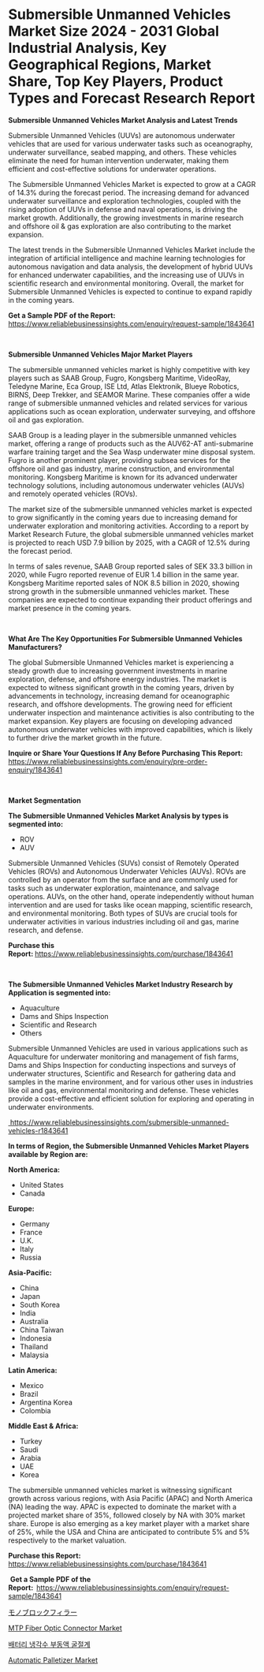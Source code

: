 <p><h1>Submersible Unmanned Vehicles Market Size 2024 - 2031 Global Industrial Analysis, Key Geographical Regions, Market Share, Top Key Players, Product Types and Forecast Research Report</h1></p><p><strong>Submersible Unmanned Vehicles Market Analysis and Latest Trends</strong></p>
<p><p>Submersible Unmanned Vehicles (UUVs) are autonomous underwater vehicles that are used for various underwater tasks such as oceanography, underwater surveillance, seabed mapping, and others. These vehicles eliminate the need for human intervention underwater, making them efficient and cost-effective solutions for underwater operations.</p><p>The Submersible Unmanned Vehicles Market is expected to grow at a CAGR of 14.3% during the forecast period. The increasing demand for advanced underwater surveillance and exploration technologies, coupled with the rising adoption of UUVs in defense and naval operations, is driving the market growth. Additionally, the growing investments in marine research and offshore oil & gas exploration are also contributing to the market expansion.</p><p>The latest trends in the Submersible Unmanned Vehicles Market include the integration of artificial intelligence and machine learning technologies for autonomous navigation and data analysis, the development of hybrid UUVs for enhanced underwater capabilities, and the increasing use of UUVs in scientific research and environmental monitoring. Overall, the market for Submersible Unmanned Vehicles is expected to continue to expand rapidly in the coming years.</p></p>
<p><strong>Get a Sample PDF of the Report:&nbsp;</strong> <a href="https://www.reliablebusinessinsights.com/enquiry/request-sample/1843641">https://www.reliablebusinessinsights.com/enquiry/request-sample/1843641</a></p>
<p>&nbsp;</p>
<p><strong>Submersible Unmanned Vehicles Major Market Players</strong></p>
<p><p>The submersible unmanned vehicles market is highly competitive with key players such as SAAB Group, Fugro, Kongsberg Maritime, VideoRay, Teledyne Marine, Eca Group, ISE Ltd, Atlas Elektronik, Blueye Robotics, BIRNS, Deep Trekker, and SEAMOR Marine. These companies offer a wide range of submersible unmanned vehicles and related services for various applications such as ocean exploration, underwater surveying, and offshore oil and gas exploration.</p><p>SAAB Group is a leading player in the submersible unmanned vehicles market, offering a range of products such as the AUV62-AT anti-submarine warfare training target and the Sea Wasp underwater mine disposal system. Fugro is another prominent player, providing subsea services for the offshore oil and gas industry, marine construction, and environmental monitoring. Kongsberg Maritime is known for its advanced underwater technology solutions, including autonomous underwater vehicles (AUVs) and remotely operated vehicles (ROVs).</p><p>The market size of the submersible unmanned vehicles market is expected to grow significantly in the coming years due to increasing demand for underwater exploration and monitoring activities. According to a report by Market Research Future, the global submersible unmanned vehicles market is projected to reach USD 7.9 billion by 2025, with a CAGR of 12.5% during the forecast period.</p><p>In terms of sales revenue, SAAB Group reported sales of SEK 33.3 billion in 2020, while Fugro reported revenue of EUR 1.4 billion in the same year. Kongsberg Maritime reported sales of NOK 8.5 billion in 2020, showing strong growth in the submersible unmanned vehicles market. These companies are expected to continue expanding their product offerings and market presence in the coming years.</p></p>
<p>&nbsp;</p>
<p><strong>What Are The Key Opportunities For Submersible Unmanned Vehicles Manufacturers?</strong></p>
<p><p>The global Submersible Unmanned Vehicles market is experiencing a steady growth due to increasing government investments in marine exploration, defense, and offshore energy industries. The market is expected to witness significant growth in the coming years, driven by advancements in technology, increasing demand for oceanographic research, and offshore developments. The growing need for efficient underwater inspection and maintenance activities is also contributing to the market expansion. Key players are focusing on developing advanced autonomous underwater vehicles with improved capabilities, which is likely to further drive the market growth in the future.</p></p>
<p><strong>Inquire or Share Your Questions If Any Before Purchasing This Report:</strong> <a href="https://www.reliablebusinessinsights.com/enquiry/pre-order-enquiry/1843641">https://www.reliablebusinessinsights.com/enquiry/pre-order-enquiry/1843641</a></p>
<p>&nbsp;</p>
<p><strong>Market Segmentation</strong></p>
<p><strong>The Submersible Unmanned Vehicles Market Analysis by types is segmented into:</strong></p>
<p><ul><li>ROV</li><li>AUV</li></ul></p>
<p><p>Submersible Unmanned Vehicles (SUVs) consist of Remotely Operated Vehicles (ROVs) and Autonomous Underwater Vehicles (AUVs). ROVs are controlled by an operator from the surface and are commonly used for tasks such as underwater exploration, maintenance, and salvage operations. AUVs, on the other hand, operate independently without human intervention and are used for tasks like ocean mapping, scientific research, and environmental monitoring. Both types of SUVs are crucial tools for underwater activities in various industries including oil and gas, marine research, and defense.</p></p>
<p><strong>Purchase this Report:&nbsp;</strong><a href="https://www.reliablebusinessinsights.com/purchase/1843641">https://www.reliablebusinessinsights.com/purchase/1843641</a></p>
<p>&nbsp;</p>
<p><strong>The Submersible Unmanned Vehicles Market Industry Research by Application is segmented into:</strong></p>
<p><ul><li>Aquaculture</li><li>Dams and Ships Inspection</li><li>Scientific and Research</li><li>Others</li></ul></p>
<p><p>Submersible Unmanned Vehicles are used in various applications such as Aquaculture for underwater monitoring and management of fish farms, Dams and Ships Inspection for conducting inspections and surveys of underwater structures, Scientific and Research for gathering data and samples in the marine environment, and for various other uses in industries like oil and gas, environmental monitoring and defense. These vehicles provide a cost-effective and efficient solution for exploring and operating in underwater environments.</p></p>
<p><a href="https://www.reliablebusinessinsights.com/submersible-unmanned-vehicles-r1843641">&nbsp;https://www.reliablebusinessinsights.com/submersible-unmanned-vehicles-r1843641</a></p>
<p><strong>In terms of Region, the Submersible Unmanned Vehicles Market Players available by Region are:</strong></p>
<p>
    <p> <strong> North America: </strong>
        <ul>
            <li>United States</li>
            <li>Canada</li>
        </ul>
        </p> 
    <p> <strong> Europe: </strong>
        <ul>
            <li>Germany</li>
            <li>France</li>
            <li>U.K.</li>
            <li>Italy</li>
            <li>Russia</li>
        </ul>
        </p> 
    <p> <strong> Asia-Pacific: </strong>
        <ul>
            <li>China</li>
            <li>Japan</li>
            <li>South Korea</li>
            <li>India</li>
            <li>Australia</li>
            <li>China Taiwan</li>
            <li>Indonesia</li>
            <li>Thailand</li>
            <li>Malaysia</li>
        </ul>
        </p> 
    <p> <strong> Latin America: </strong>
        <ul>
            <li>Mexico</li>
            <li>Brazil</li>
            <li>Argentina Korea</li>
            <li>Colombia</li>
        </ul>
        </p> 
    <p> <strong> Middle East & Africa: </strong>
        <ul>
            <li>Turkey</li>
            <li>Saudi</li>
            <li>Arabia</li>
            <li>UAE</li>
            <li>Korea</li>
        </ul>
    </p>
    </p>
<p><p>The submersible unmanned vehicles market is witnessing significant growth across various regions, with Asia Pacific (APAC) and North America (NA) leading the way. APAC is expected to dominate the market with a projected market share of 35%, followed closely by NA with 30% market share. Europe is also emerging as a key market player with a market share of 25%, while the USA and China are anticipated to contribute 5% and 5% respectively to the market valuation.</p></p>
<p><strong>Purchase this Report: </strong><a href="https://www.reliablebusinessinsights.com/purchase/1843641">https://www.reliablebusinessinsights.com/purchase/1843641</a></p>
<p>&nbsp;<strong>Get a Sample PDF of the Report:&nbsp;&nbsp;</strong><a href="https://www.reliablebusinessinsights.com/enquiry/request-sample/1843641">https://www.reliablebusinessinsights.com/enquiry/request-sample/1843641</a></p>
<p><strong></strong></p>
<p><p><a href="https://github.com/KenyonJohns/Market-Research-Report-List-1/blob/main/7007377164021.md">モノブロックフィラー</a></p><p><a href="https://github.com/cheribeninsig/Market-Research-Report-List-1/blob/main/mtp-fiber-optic-connector-market.md">MTP Fiber Optic Connector Market</a></p><p><a href="https://github.com/njolsky1/Market-Research-Report-List-1/blob/main/9088454176725.md">배터리 냉각수 부동액 굴절계</a></p><p><a href="https://github.com/bznecsdb5/Market-Research-Report-List-1/blob/main/automatic-palletizer-market.md">Automatic Palletizer Market</a></p></p>